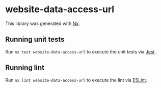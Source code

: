 # website-data-access-url

This library was generated with [Nx](https://nx.dev).

## Running unit tests

Run `nx test website-data-access-url` to execute the unit tests via [Jest](https://jestjs.io).

## Running lint

Run `nx lint website-data-access-url` to execute the lint via [ESLint](https://eslint.org/).
